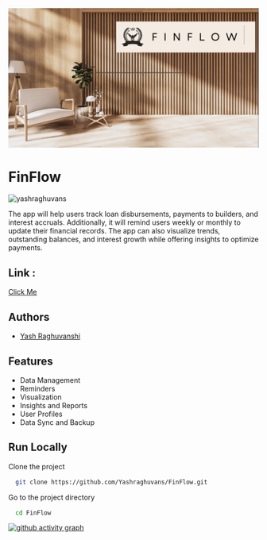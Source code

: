 
<img src="https://github.com/Yashraghuvans/FinFlow/blob/main/FinFlow.png?raw=true" height="15%" width="100%">


# FinFlow

<p align="left"> <img src="https://komarev.com/ghpvc/?username=FinFlow&label=Page%20views&color=0e75b6&style=flat" alt="yashraghuvans" /> </p>

The app will help users track loan disbursements, payments to builders, and interest accruals. Additionally, it will remind users weekly or monthly to update their financial records. The app can also visualize trends, outstanding balances, and interest growth while offering insights to optimize payments.

## Link : 
<a href="https://fin-flow-nine.vercel.app">Click Me<a>

## Authors

- [Yash Raghuvanshi](https://www.github.com/yashraghuvans)


## Features

- Data Management
- Reminders
- Visualization
- Insights and Reports
- User Profiles
- Data Sync and Backup


## Run Locally

Clone the project

```bash
  git clone https://github.com/Yashraghuvans/FinFlow.git
```

Go to the project directory

```bash
  cd FinFlow
```


[![github activity graph](https://github-readme-activity-graph.vercel.app/graph?username=Yashraghuvans&theme=github-compact)](https://github.com/ashutosh00710/github-readme-activity-graph)



